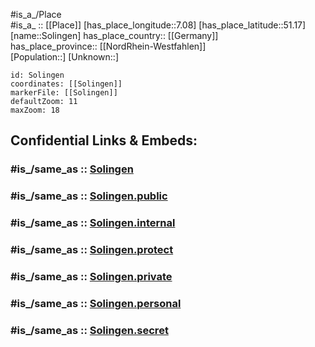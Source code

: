 ﻿---
confidential: public
isDeleted: false
location:
- 51.17
- 7.08
mapmarker: city
mapzoom:
- 7
- 12
SpocWebEntityId: 34350
tags:
- geo/City
type: City
---

#is_a_/Place  
#is_a_ :: [[Place]] 
[has_place_longitude::7.08] 
[has_place_latitude::51.17] 
[name::Solingen] 
has_place_country:: [[Germany]]  
has_place_province:: [[NordRhein-Westfahlen]]  
[Population::] 
[Unknown::] 


```leaflet
id: Solingen
coordinates: [[Solingen]] 
markerFile: [[Solingen]] 
defaultZoom: 11 
maxZoom: 18
```


## Confidential Links & Embeds: 

### #is_/same_as :: [Solingen](/_Standards/Earth/Continent/Europe/Europe~Central/Germany/Germany~West/Nordrhein-Westfalen/counties~NW/Solingen.md) 

### #is_/same_as :: [Solingen.public](/_public/Earth/Continent/Europe/Europe~Central/Germany/Germany~West/Nordrhein-Westfalen/counties~NW/Solingen.public.md) 

### #is_/same_as :: [Solingen.internal](/_internal/Earth/Continent/Europe/Europe~Central/Germany/Germany~West/Nordrhein-Westfalen/counties~NW/Solingen.internal.md) 

### #is_/same_as :: [Solingen.protect](/_protect/Earth/Continent/Europe/Europe~Central/Germany/Germany~West/Nordrhein-Westfalen/counties~NW/Solingen.protect.md) 

### #is_/same_as :: [Solingen.private](/_private/Earth/Continent/Europe/Europe~Central/Germany/Germany~West/Nordrhein-Westfalen/counties~NW/Solingen.private.md) 

### #is_/same_as :: [Solingen.personal](/_personal/Earth/Continent/Europe/Europe~Central/Germany/Germany~West/Nordrhein-Westfalen/counties~NW/Solingen.personal.md) 

### #is_/same_as :: [Solingen.secret](/_secret/Earth/Continent/Europe/Europe~Central/Germany/Germany~West/Nordrhein-Westfalen/counties~NW/Solingen.secret.md)

